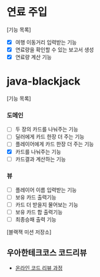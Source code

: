 # 연료 주입
[기능 목록]
- [X] 여행 이동거리 입력받는 기능
- [X] 연료량을 확인할 수 있는 보고서 생성
- [X] 연료량 계산 기능

# java-blackjack
[기능 목록]
### 도메인
- [ ] 두 장의 카드를 나눠주는 기능
- [ ] 딜러에게 카드 한장 더 주는 기능
- [ ] 플레이어에게 카드 한장 더 주는 기능
- [x] 카드를 나눠주는 기능
- [ ] 카드결과 계산하는 기능
### 뷰
- [ ] 플레이어 이름 입력받는 기능
- [ ] 보유 카드 출력기능
- [ ] 카드 더 받을지 물어보는 기능
- [ ] 보유 카드 합 출력기능
- [ ] 최종승패 출력 기능

[블랙잭 미션 저장소]

## 우아한테크코스 코드리뷰

- [온라인 코드 리뷰 과정](https://github.com/woowacourse/woowacourse-docs/blob/master/maincourse/README.md)

